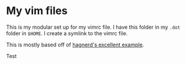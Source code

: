 # My vim files

This is my modular set up for my vimrc file. I have this folder in my
`.dot` folder in `$HOME`. I create a symlink to the vimrc file.

This is mostly based off of [hagnerd's excellent example](https://github.com/hagnerd/.vim).


Test
